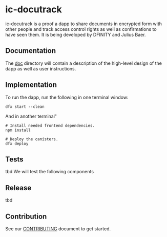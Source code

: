 # ic-docutrack

ic-docutrack is a proof a dapp to share documents in encrypted form with other people and track access control rights as well as confirmations to have seen them. It is being developed by DFINITY and Julius Baer.

## Documentation

The [doc](doc/) directory will contain a description of the high-level design of the dapp as well as user instructions.

## Implementation

To run the dapp, run the following in one terminal window:

```
dfx start --clean
```

And in another terminal"

```
# Install needed frontend dependencies.
npm install

# Deploy the canisters.
dfx deploy
```

## Tests

tbd
We will test the following components

## Release

tbd

## Contribution

See our [CONTRIBUTING](.github/CONTRIBUTING.md) document to get started.

